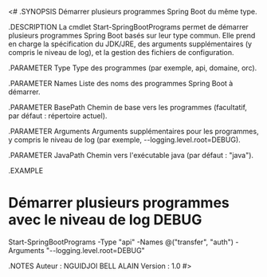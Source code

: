 <#
.SYNOPSIS
Démarrer plusieurs programmes Spring Boot du même type.

.DESCRIPTION
La cmdlet Start-SpringBootPrograms permet de démarrer plusieurs programmes Spring Boot basés sur leur type commun.
Elle prend en charge la spécification du JDK/JRE, des arguments supplémentaires (y compris le niveau de log),
et la gestion des fichiers de configuration.

.PARAMETER Type
Type des programmes (par exemple, api, domaine, orc).

.PARAMETER Names
Liste des noms des programmes Spring Boot à démarrer.

.PARAMETER BasePath
Chemin de base vers les programmes (facultatif, par défaut : répertoire actuel).

.PARAMETER Arguments
Arguments supplémentaires pour les programmes, y compris le niveau de log (par exemple, --logging.level.root=DEBUG).

.PARAMETER JavaPath
Chemin vers l'exécutable java (par défaut : "java").

.EXAMPLE
# Démarrer plusieurs programmes avec le niveau de log DEBUG
Start-SpringBootPrograms -Type "api" -Names @("transfer", "auth") -Arguments "--logging.level.root=DEBUG"

.NOTES
Auteur : NGUIDJOI BELL ALAIN
Version : 1.0
#>